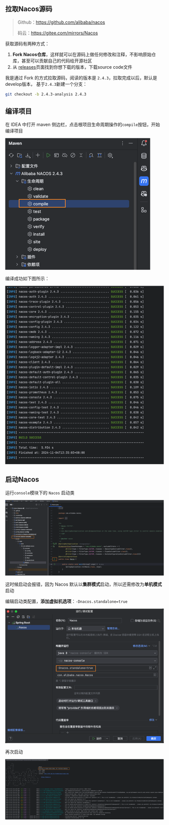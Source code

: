 ## 拉取Nacos源码

> Github：https://github.com/alibaba/nacos
>
> 码云：https://gitee.com/mirrors/Nacos

获取源码有两种方式：

1. **Fork Nacos仓库**，这样就可以在源码上做任何修改和注释，不影响原始仓库，甚至可以贡献自己的代码给开源社区
2. 从 [releases](https://github.com/alibaba/nacos/releases)页面找到你想下载的版本，下载source code文件

我是通过 Fork 的方式拉取源码，阅读的版本是 `2.4.3`，拉取完成以后，默认是develop版本， 基于`2.4.3`新建一个分支：

```bash
git checkout -b 2.4.3-analysis 2.4.3
```



## 编译项目

在 IDEA 中打开 maven 侧边栏，点击根项目生命周期操作的`compile`按钮，开始编译项目

![image-20241104133245764](./nacos源码环境搭建.assets/image-20241104133245764.png)

编译成功如下图所示：

![image-20241104133543347](./nacos源码环境搭建.assets/image-20241104133543347.png)



## 启动Nacos

运行`console`模块下的 `Nacos` 启动类

![image-20241104133814247](./nacos源码环境搭建.assets/image-20241104133814247.png)

这时候启动会报错，因为 Nacos 默认以**集群模式**启动，所以还需修改为**单机模式**启动



编辑启动类配置，**添加虚拟机选项**：`-Dnacos.standalone=true`

![image-20241104134252321](./nacos源码环境搭建.assets/image-20241104134252321.png)

再次启动

![image-20241104134517305](./nacos源码环境搭建.assets/image-20241104134517305.png)